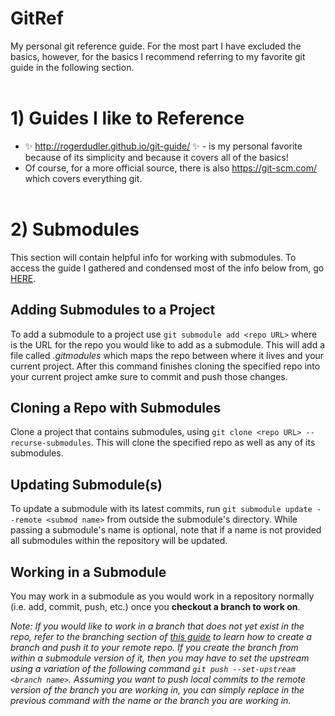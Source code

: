 # GitRef
My personal git reference guide. For the most part I have excluded the basics, however, for the basics I recommend referring to my favorite git guide in the following section.
<br><br>

# 1) Guides I like to Reference
- :sparkles: http://rogerdudler.github.io/git-guide/ :sparkles: - is my personal favorite because of its simplicity and because it covers all of the basics!
- Of course, for a more official source, there is also https://git-scm.com/ which covers everything git.
<br><br>

# 2) Submodules
This section will contain helpful info for working with submodules. To access the guide I gathered and condensed most of the info below from, go [HERE](https://git-scm.com/book/en/v2/Git-Tools-Submodules).

## Adding Submodules to a Project
To add a submodule to a project use `git submodule add <repo URL>` where *<repo URL>* is the URL for the repo you would like to add as a submodule. This will add a file called *.gitmodules* which maps the repo between where it lives and your current project. After this command finishes cloning the specified repo into your current project amke sure to commit and push those changes.

## Cloning a Repo with Submodules
Clone a project that contains submodules, using `git clone <repo URL> --recurse-submodules`. This will clone the specified repo as well as any of its submodules.

## Updating Submodule(s)
To update a submodule with its latest commits, run `git submodule update --remote <submod name>` from outside the submodule's directory. While passing a submodule's name is optional, note that if a name is not provided all submodules within the repository will be updated.

## Working in a Submodule
You may work in a submodule as you would work in a repository normally (i.e. add, commit, push, etc.) once you **checkout a branch to work on**.

*Note: If you would like to work in a branch that does not yet exist in the repo, refer to the *branching* section of [this guide](http://rogerdudler.github.io/git-guide/) to learn how to create a branch and push it to your remote repo. If you create the branch from within a submodule version of it, then you may have to set the upstream using a variation of the following command `git push --set-upstream <branch name>`. Assuming you want to push local commits to the remote version of the branch you are working in, you can simply replace* *<branch name>* *in the previous command with the name or the branch you are working in.*

